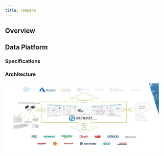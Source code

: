 ```yaml
---
title: Tampere
---
```


## Overview

## Data Platform

### Specifications

### Architecture

![tampere_arch](./img/tampere-arch.png)